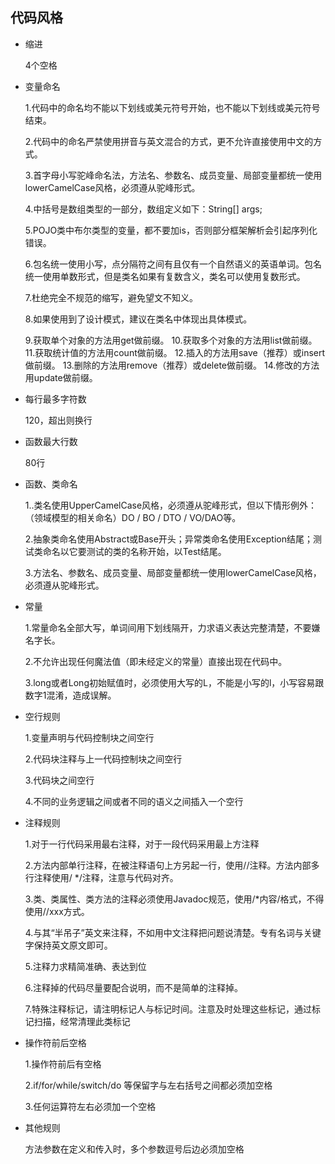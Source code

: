 ## 代码风格

- 缩进

  4个空格

- 变量命名

  1.代码中的命名均不能以下划线或美元符号开始，也不能以下划线或美元符号结束。

  2.代码中的命名严禁使用拼音与英文混合的方式，更不允许直接使用中文的方式。

  3.首字母小写驼峰命名法，方法名、参数名、成员变量、局部变量都统一使用lowerCamelCase风格，必须遵从驼峰形式。

  4.中括号是数组类型的一部分，数组定义如下：String[] args;

  5.POJO类中布尔类型的变量，都不要加is，否则部分框架解析会引起序列化错误。

  6.包名统一使用小写，点分隔符之间有且仅有一个自然语义的英语单词。包名统一使用单数形式，但是类名如果有复数含义，类名可以使用复数形式。

  7.杜绝完全不规范的缩写，避免望文不知义。

  8.如果使用到了设计模式，建议在类名中体现出具体模式。

  9.获取单个对象的方法用get做前缀。
  10.获取多个对象的方法用list做前缀。
  11.获取统计值的方法用count做前缀。
  12.插入的方法用save（推荐）或insert做前缀。
  13.删除的方法用remove（推荐）或delete做前缀。
  14.修改的方法用update做前缀。

- 每行最多字符数

  120，超出则换行

- 函数最大行数

  80行

- 函数、类命名

  1..类名使用UpperCamelCase风格，必须遵从驼峰形式，但以下情形例外：（领域模型的相关命名）DO / BO / DTO / VO/DAO等。

  2.抽象类命名使用Abstract或Base开头；异常类命名使用Exception结尾；测试类命名以它要测试的类的名称开始，以Test结尾。

  3.方法名、参数名、成员变量、局部变量都统一使用lowerCamelCase风格，必须遵从驼峰形式。

- 常量

  1.常量命名全部大写，单词间用下划线隔开，力求语义表达完整清楚，不要嫌名字长。

  2.不允许出现任何魔法值（即未经定义的常量）直接出现在代码中。

  3.long或者Long初始赋值时，必须使用大写的L，不能是小写的l，小写容易跟数字1混淆，造成误解。

- 空行规则

  1.变量声明与代码控制块之间空行

  2.代码块注释与上一代码控制块之间空行

  3.代码块之间空行

  4.不同的业务逻辑之间或者不同的语义之间插入一个空行

- 注释规则

  1.对于一行代码采用最右注释，对于一段代码采用最上方注释

  2.方法内部单行注释，在被注释语句上方另起一行，使用//注释。方法内部多行注释使用/ */注释，注意与代码对齐。

  3.类、类属性、类方法的注释必须使用Javadoc规范，使用/*内容/格式，不得使用//xxx方式。

  4.与其“半吊子”英文来注释，不如用中文注释把问题说清楚。专有名词与关键字保持英文原文即可。

  5.注释力求精简准确、表达到位

  6.注释掉的代码尽量要配合说明，而不是简单的注释掉。

  7.特殊注释标记，请注明标记人与标记时间。注意及时处理这些标记，通过标记扫描，经常清理此类标记

- 操作符前后空格

  1.操作符前后有空格

  2.if/for/while/switch/do 等保留字与左右括号之间都必须加空格

  3.任何运算符左右必须加一个空格

- 其他规则

  方法参数在定义和传入时，多个参数逗号后边必须加空格
